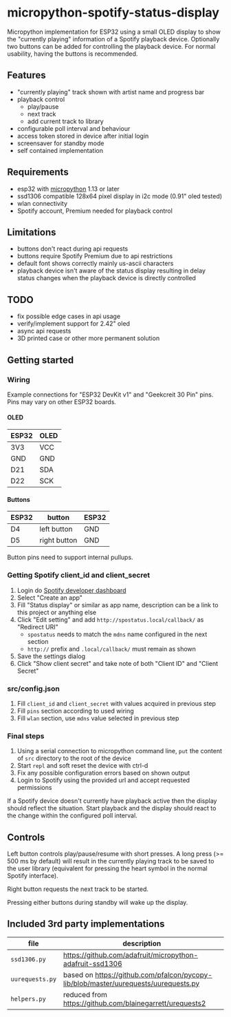 # micropython-spotify-status-display

Micropython implementation for ESP32 using a small OLED display to show the "currently playing" information of a Spotify playback device. Optionally two buttons can be added for controlling the playback device. For normal usability, having the buttons is recommended.

## Features

- "currently playing" track shown with artist name and progress bar
- playback control
  - play/pause
  - next track
  - add current track to library
- configurable poll interval and behaviour
- access token stored in device after initial login
- screensaver for standby mode
- self contained implementation

## Requirements

- esp32 with [micropython](https://micropython.org/) 1.13 or later
- ssd1306 compatible 128x64 pixel display in i2c mode (0.91" oled tested)
- wlan connectivity
- Spotify account, Premium needed for playback control

## Limitations

- buttons don't react during api requests
- buttons require Spotify Premium due to api restrictions
- default font shows correctly mainly us-ascii characters
- playback device isn't aware of the status display resulting in delay status changes when the playback device is directly controlled

## TODO

- fix possible edge cases in api usage
- verify/implement support for 2.42" oled
- async api requests
- 3D printed case or other more permanent solution

## Getting started

### Wiring

Example connections for "ESP32 DevKit v1" and "Geekcreit 30 Pin" pins. Pins may vary on other ESP32 boards.

#### OLED

| ESP32 | OLED |
| --- | --- |
| 3V3 | VCC |
| GND | GND |
| D21 | SDA |
| D22 | SCK |

#### Buttons

| ESP32 | button | ESP32 |
| --- | --- | --- |
| D4 | left button | GND |
| D5 | right button | GND |

Button pins need to support internal pullups.

### Getting Spotify client_id and client_secret

1. Login do [Spotify developer dashboard](https://developer.spotify.com/dashboard/login)
2. Select "Create an app"
3. Fill "Status display" or similar as app name, description can be a link to this project or anything else
4. Click "Edit setting" and add `http://spostatus.local/callback/` as "Redirect URI"
   - `spostatus` needs to match the `mdns` name configured in the next section
   - `http://` prefix and `.local/callback/` must remain as shown
5. Save the settings dialog
6. Click "Show client secret" and take note of both "Client ID" and "Client Secret"

### src/config.json

1. Fill `client_id` and `client_secret` with values acquired in previous step
2. Fill `pins` section according to used wiring
3. Fill `wlan` section, use `mdns` value selected in previous step

### Final steps

1. Using a serial connection to micropython command line, `put` the content of `src` directory to the root of the device
2. Start `repl` and soft reset the device with ctrl-d
3. Fix any possible configuration errors based on shown output
4. Login to Spotify using the provided url and accept requested permissions

If a Spotify device doesn't currently have playback active then the display should reflect the situation. Start playback and the display should react to the change within the configured poll interval.

## Controls

Left button controls play/pause/resume with short presses. A long press (>= 500 ms by default) will result in the currently playing track to be saved to the user library (equivalent for pressing the heart symbol in the normal Spotify interface).

Right button requests the next track to be started.

Pressing either buttons during standby will wake up the display.

## Included 3rd party implementations

| file | description |
| --- | --- |
| `ssd1306.py` | <https://github.com/adafruit/micropython-adafruit-ssd1306> |
| `uurequests.py` | based on <https://github.com/pfalcon/pycopy-lib/blob/master/uurequests/uurequests.py> |
| `helpers.py` | reduced from <https://github.com/blainegarrett/urequests2> |
